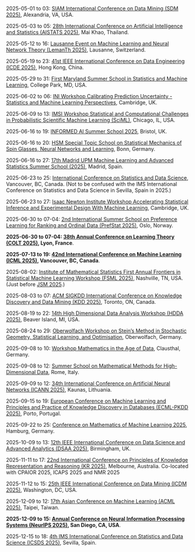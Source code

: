 2025-05-01 to 03: [SIAM International Conference on Data Mining (SDM 2025)](https://siam.org/conferences-events/siam-conferences/sdm25/), Alexandria, VA, USA.

2025-05-03 to 05: [28th International Conference on Artificial Intelligence and Statistics (AISTATS 2025)](https://aistats.org/aistats2025/), Mai Khao, Thailand.

2025-05-12 to 16: [Lausanne Event on Machine Learning and Neural Network Theory (LemanTh 2025)](https://lemanth2025.github.io/), Lausanne, Switzerland.

2025-05-19 to 23: [41st IEEE International Conference on Data Engineering (ICDE 2025)](https://ieee-icde.org/2025/), Hong Kong, China.

2025-05-29 to 31: [First Maryland Summer School in Statistics and Machine Learning](https://stat.umd.edu/summer-courses), College Park, MD, USA.

2025-06-02 to 06: [INI Workshop Calibrating Prediction Uncertainty - Statistics and Machine Learning Perspectives](https://www.newton.ac.uk/event/rclw02/), Cambridge, UK.

2025-06-09 to 13: [IMSI Workshop Statistical and Computational Challenges in Probabilistic Scientific Machine Learning (SciML)](https://imsi.institute/activities/statistical-and-computational-challenges-in-probabilistic-scientific-machine-learning-sciml/), Chicago, IL, USA.

2025-06-16 to 19: [INFORMED AI Summer School 2025](https://informed-ai.net/event/informed-ai-summer-school-2025/), Bristol, UK.

2025-06-16 to 20: [HSM Special Topic School on Statistical Mechanics of Spin Glasses, Neural Networks and Learning](https://www.mathematics.uni-bonn.de/hsm-school/programs/schools/hsm-special-topic-schools/sts-statistical-mechanics), Bonn, Germany.

2025-06-16 to 27: [17th Madrid UPM Machine Learning and Advanced Statistics Summer School (2025)](https://cig.fi.upm.es/mlas/), Madrid, Spain.

2025-06-23 to 25: [International Conference on Statistics and Data Science](https://icsds.github.io/2025/), Vancouver, BC, Canada. (Not to be confused with the IMS International Conference on Statistics and Data Science in Sevilla, Spain in 2025.)

2025-06-23 to 27: [Isaac Newton Institute Workshop Accelerating Statistical Inference and Experimental Design With Machine Learning](https://newton.ac.uk/event/rclw03/), Cambridge, UK.

2025-06-30 to 07-04: [2nd International Summer School on Preference Learning for Ranking and Ordinal Data (PrefStat 2025)](http://www.prefstat.org/), Oslo, Norway.

**2025-06-30 to 07-04: [38th Annual Conference on Learning Theory (COLT 2025)](http://learningtheory.org/colt2025/), Lyon, France**.

**2025-07-13 to 19: [42nd International Conference on Machine Learning (ICML 2025)](https://icml.cc), Vancouver, BC, Canada**.

2025-08-02: [Institute of Mathematical Statistics First Annual Frontiers in Statistical Machine Learning Workshop (FSML 2025)](https://fsmlims.wixsite.com/fsml25), Nashville, TN, USA. (Just before [JSM 2025](https://ww2.amstat.org/meetings/jsm/2025/).)

2025-08-03 to 07: [ACM SIGKDD International Conference on Knowledge Discovery and Data Mining (KDD 2025)](https://kdd2025.kdd.org), Toronto, ON, Canada.

2025-08-19 to 22: [14th High Dimensional Data Analysis Workshop (HDDA 2025)](https://cmich.edu/academics/colleges/college-science-engineering/departments-schools/statistics-actuarial-and-data-sciences/HDDA), Beaver Island, MI, USA.

2025-08-24 to 29: [Oberwolfach Workshop on Stein’s Method in Stochastic Geometry, Statistical Learning, and Optimisation](https://mfo.de/occasion/2535b/www_view), Oberwolfach, Germany.

2025-09-08 to 10: [Workshop Mathematics in the Age of Data](https://www.mathematik.tu-clausthal.de/workshop-mathdata), Clausthal, Germany.

2025-09-08 to 12: [Summer School on Mathematical Methods for High-Dimensional Data](https://sites.google.com/view/math-high-dimensional-data/), Rome, Italy.

2025-09-09 to 12: [34th International Conference on Artificial Neural Networks (ICANN 2025)](https://e-nns.org/icann2025/), Kaunas, Lithuania.

2025-09-15 to 19: [European Conference on Machine Learning and Principles and Practice of Knowledge Discovery in Databases (ECML-PKDD 2025)](https://ecmlpkdd.org/2025/), Porto, Portugal.

2025-09-22 to 25: [Conference on Mathematics of Machine Learning 2025](https://www.tuhh.de/dsf/mml), Hamburg, Germany.

2025-10-09 to 13: [12th IEEE International Conference on Data Science and Advanced Analytics (DSAA 2025)](https://dsaa.ieee.org/2025/), Birmingham, UK.

2025-11-11 to 17: [22nd International Conference on Principles of Knowledge Representation and Reasoning (KR 2025)](https://kr.org/KR2025), Melbourne, Australia. Co-located with CPAIOR 2025, ICAPS 2025 and NMR 2025

2025-11-12 to 15: [25th IEEE International Conference on Data Mining (ICDM 2025)](https://www3.cs.stonybrook.edu/~icdm2025/), Washington, DC, USA.

2025-12-09 to 12: [17th Asian Conference on Machine Learning (ACML 2025)](https://www.acml-conf.org/2025/), Taipei, Taiwan.

**2025-12-09 to 15: [Annual Conference on Neural Information Processing Systems (NeurIPS 2025)](http://wikicfp.com/cfp/servlet/event.showcfp?eventid=182647&copyownerid=163282), San Diego, CA, USA**.

2025-12-15 to 18: [4th IMS International Conference on Statistics and Data Science (ICSDS 2025)](https://sites.google.com/view/ims-icsds2025/), Sevilla, Spain.


